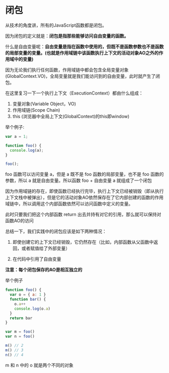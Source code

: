 # 闭包

从技术的角度讲，所有的JavaScript函数都是闭包。

因为闭包的定义就是：**闭包是指那些能够访问自由变量的函数。**

什么是自由变量呢：**自由变量是指在函数中使用的，但既不是函数参数也不是函数的局部变量的变量。(也就是作用域链中该函数执行上下文的活动对象AO之外的作用域中的变量)**

因为无论我们执行任何函数，作用域链中都会包含全局变量对象(GlobalContext.VO)，全局变量就是我们能访问到的自由变量，此时就产生了闭包。

在这里复习一下一个执行上下文（ExecutionContext）都由什么组成：
1. 变量对象(Variable Object，VO)
2. 作用域链(Scope Chain)
3. this (浏览器中全局上下文(GlobalContext)的this即window)

举个例子:
```js
var a = 1;

function foo() {
  console.log(a);
}

foo();
```

foo 函数可以访问变量 a，但是 a 既不是 foo 函数的局部变量，也不是 foo 函数的参数，所以 a 就是自由变量。所以函数 foo + 自由变量 a 就组成了一个闭包

因为作用域链的存在，即使函数已经执行完毕，执行上下文已经被销毁（即从执行上下文栈中被弹出），但是它的活动对象AO依然保存在了它内部创建的函数的作用域链中，所以调用这个内部函数依然可以访问函数中定义的变量。

此时只要我们把这个内部函数 return 出去并持有对它的引用，那么就可以保持对函数AO的访问

总结一下，我们实践中的闭包应该是如下两种情况：

1. 即使创建它的上下文已经销毁，它仍然存在（比如，内部函数从父函数中返回，或者赋值给了外部变量）

2. 在代码中引用了自由变量

**注意：每个闭包保存的AO是相互独立的**

举个例子

```js
function foo() {
  var o = { a: 1 }
  function bar() {
    o.a++
    console.log(o.a)
  }
  return bar
}

var m = foo()
var n = foo()

m() // 2
m() // 3
n() // 4
```

m 和 n 中的 o 就是两个不同的对象